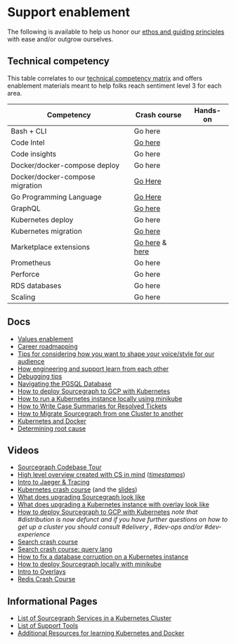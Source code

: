 # Support enablement

The following is available to help us honor our [ethos and guiding principles](../index.md) with ease and/or outgrow ourselves.

## Technical competency

This table correlates to our [technical competency matrix](https://docs.google.com/spreadsheets/d/1npAo9c_yDGreh1KlUgG0qlG6nTNwW39sl4vTmAvwQu0/edit#gid=0) and offers enablement materials meant to help folks reach sentiment level 3 for each area.

| Competency                      | Crash course                                                                                                                                                                          | Hands-on |
| ------------------------------- | ------------------------------------------------------------------------------------------------------------------------------------------------------------------------------------- | -------- |
| Bash + CLI                      | Go here                                                                                                                                                                               |          |
| Code Intel                      | [Go here](https://docs.google.com/presentation/d/1DpKx6lW6kFwOv9BJVS9u69cA93EHiXMmzeSVbA1xzgE/edit?usp=sharing)                                                                       |          |
| Code insights                   | Go here                                                                                                                                                                               |          |
| Docker/docker-compose deploy    | Go here                                                                                                                                                                               |          |
| Docker/docker-compose migration | [Go Here](docker-compose-migrations.md)                                                                                                                                               |          |
| Go Programming Language         | [Go Here](https://go.dev/tour/welcome/1)                                                                                                                                              |          |
| GraphQL                         | [Go here](https://docs.google.com/presentation/d/1qgid2A0D0ycNidRfzsl2YrmjKTPiG_W8HPoECdgXwLE/edit?usp=sharing)                                                                       |          |
| Kubernetes deploy               | Go here                                                                                                                                                                               |          |
| Kubernetes migration            | [Go here](k8-migration.md)                                                                                                                                                            |          |
| Marketplace extensions          | [Go here](https://www.loom.com/share/ccee20f548c54b328951427bb00874e6) & [here](https://docs.google.com/presentation/d/1pxMoWaVUbFg80_YpnHZRNZ3kzJzaNs0FHAH9QvIVcz8/edit?usp=sharing) |          |
| Prometheus                      | Go here                                                                                                                                                                               |          |
| Perforce                        | Go here                                                                                                                                                                               |          |
| RDS databases                   | Go here                                                                                                                                                                               |          |
| Scaling                         | Go here                                                                                                                                                                               |          |

## Docs

- [Values enablement](support-values-enablement.md)
- [Career roadmapping](../../career-growth/career-roadmap.md)
- [Tips for considering how you want to shape your voice/style for our audience](shape-your-voice.md)
- [How engineering and support learn from each other](eng-support-learn-from-eachother.md)
- [Debugging tips](debugging-tips.md)
- [Navigating the PGSQL Database](pgsql-guide.md)
- [How to deploy Sourcegraph to GCP with Kubernetes](gcp-sg-k8s.md)
- [How to run a Kubernetes instance locally using minikube](minikube.md)
- [How to Write Case Summaries for Resolved Tickets](zendesk-ticket-exporter.md)
- [How to Migrate Sourcegraph from one Cluster to another](k8-migration.md)
- [Kubernetes and Docker](k8s-resources.md)
- [Determining root cause](root-cause.md)

## Videos

- [Sourcegraph Codebase Tour](https://www.youtube.com/watch?v=3OewJAaX4KI)
- [High level overview created with CS in mind](https://drive.google.com/file/d/1Veat9m5gb8O0fL37b-lD5rl5fKToTmb6/view?usp=sharing) ([_timestamps_](high-level-overview-index.md))
- [Intro to Jaeger & Tracing](https://drive.google.com/file/d/17mnCqJWJ1C855hl73hV1Y5S-1EOzusgX/view?usp=sharing)
- [Kubernetes crash course](https://drive.google.com/file/d/1mmD3NZaxAGiIwGLvYxK80DjuQco7z5JL/view?usp=sharing) (and the [slides](https://docs.google.com/presentation/d/155SXUleQP8X7tvhaxudkdxHuFXgFKy2d0AAu0GLUc1o/edit?usp=sharing))
- [What does upgrading Sourcegraph look like](https://drive.google.com/file/d/1oIrKJPo9hvc2UMfpb-a57HV9fCYEcS9n/view)
- [What does upgrading a Kubernetes instance with overlay look like](https://drive.google.com/file/d/1aWsXejG2qeFKGrY5BGzpSabwGuU1gLM3/view?usp=sharing)
- [How to deploy Sourcegraph to GCP with Kubernetes](https://drive.google.com/file/d/10uIp-rcN3nRa0FguScHU3NRrcXxgy6C7/view?usp=sharing) _note that #distribution is now defunct and if you have further questions on how to get up a cluster you should consult #delivery , #dev-ops and/or #dev-experience_
- [Search crash course](https://drive.google.com/file/d/1OEDgTJAaaEL5N0bcxSbRbBrdi8FU_ZPN/view?usp=sharing)
- [Search crash course: query lang](https://drive.google.com/file/d/1DOEKW279FbxipJCM6vDdKzly6epgNyyD/view?usp=sharing)
- [How to fix a database corruption on a Kubernetes instance](https://drive.google.com/file/d/1NlAA6nKp4W_iKU9TWga1OtUje3Ua85n0/view?usp=sharing)
- [How to deploy Sourcegraph locally with minikube](https://drive.google.com/file/d/1t4lFa6PwPkkXFiGVrS3ST-NnkH99OqOL/view?usp=sharing)
- [Intro to Overlays](https://drive.google.com/file/d/1S82jOsrNu4zUegj5Fich9njcav80vLVd/view?usp=sharing)
- [Redis Crash Course](https://www.youtube.com/watch?v=jgpVdJB2sKQ)

## Informational Pages

- [List of Sourcegraph Services in a Kubernetes Cluster](https://sourcegraph.github.io/support-tools/List%20of%20Pods/)
- [List of Support Tools](../../tools/index.md)
- [Additional Resources for learning Kubernetes and Docker](k8s-resources.md)
